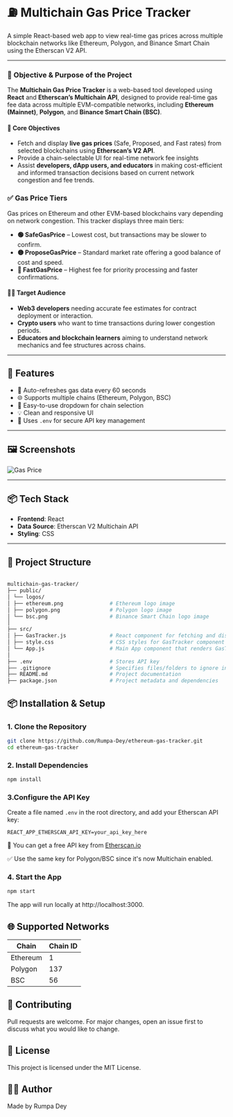 # ⛽ Multichain Gas Price Tracker

A simple React-based web app to view real-time gas prices across multiple blockchain networks like Ethereum, Polygon, and Binance Smart Chain using the Etherscan V2 API.

---

### 🎯 Objective & Purpose of the Project

The **Multichain Gas Price Tracker** is a web-based tool developed using **React** and **Etherscan’s Multichain API**, designed to provide real-time gas fee data across multiple EVM-compatible networks, including **Ethereum (Mainnet)**, **Polygon**, and **Binance Smart Chain (BSC)**.

#### 📌 Core Objectives

-  Fetch and display **live gas prices** (Safe, Proposed, and Fast rates) from selected blockchains using **Etherscan’s V2 API**.
-  Provide  a chain-selectable UI for real-time network fee insights
-  Assist **developers, dApp users, and educators** in making cost-efficient and informed transaction decisions based on current network congestion and fee trends.

### ✅ Gas Price Tiers

Gas prices on Ethereum and other EVM-based blockchains vary depending on network congestion. This tracker displays three main tiers:

- **🟢 SafeGasPrice** – Lowest cost, but transactions may be slower to confirm.
- **🟡 ProposeGasPrice** – Standard market rate offering a good balance of cost and speed.
- **🔴 FastGasPrice** – Highest fee for priority processing and faster confirmations.



#### 🧑‍💻 Target Audience

- **Web3 developers** needing accurate fee estimates for contract deployment or interaction.
- **Crypto users** who want to time transactions during lower congestion periods.
- **Educators and blockchain learners** aiming to understand network mechanics and fee structures across chains.

---

## 🚀 Features

- 🔁 Auto-refreshes gas data every 60 seconds
- 🌐 Supports multiple chains (Ethereum, Polygon, BSC)
- 🧭 Easy-to-use dropdown for chain selection
- 💡 Clean and responsive UI
- 🔐 Uses `.env` for secure API key management

---

## 🖼️ Screenshots

![Gas Price](screenshorts/multichain.png)

---

## 📦 Tech Stack

- **Frontend**: React
- **Data Source**: Etherscan V2 Multichain API
- **Styling**: CSS

---

## 📁 Project Structure

```bash

multichain-gas-tracker/
├── public/
│ └── logos/
│ ├── ethereum.png               # Ethereum logo image
│ ├── polygon.png                # Polygon logo image
│ └── bsc.png                    # Binance Smart Chain logo image
│
├── src/
│ ├── GasTracker.js              # React component for fetching and displaying gas prices
│ ├── style.css                  # CSS styles for GasTracker component
│ └── App.js                     # Main App component that renders GasTracker
│
├── .env                         # Stores API key
├── .gitignore                   # Specifies files/folders to ignore in Git
├── README.md                    # Project documentation
├── package.json                 # Project metadata and dependencies
```

## 📦 Installation & Setup

### 1. Clone the Repository

```bash
git clone https://github.com/Rumpa-Dey/ethereum-gas-tracker.git
cd ethereum-gas-tracker
```
### 2. Install Dependencies

```bash
npm install
```
### 3.Configure the API Key

Create a file named `.env` in the root directory, and add your Etherscan API key:

```env
REACT_APP_ETHERSCAN_API_KEY=your_api_key_here
```
🧪 You can get a free API key from [Etherscan.io](https://etherscan.io/myapikey)

✅ Use the same key for Polygon/BSC since it's now Multichain enabled.

### 4. Start the App
```bash
npm start
```
The app will run locally at http://localhost:3000.



## 🌐 Supported Networks

| Chain     | Chain ID |
|-----------|----------|
| Ethereum  | 1        |
| Polygon   | 137      |
| BSC       | 56       |


## 🤝 Contributing

Pull requests are welcome. For major changes, open an issue first to discuss what you would like to change.



## 📄 License

This project is licensed under the MIT License.

## 🙋‍♀️ Author
Made by Rumpa Dey